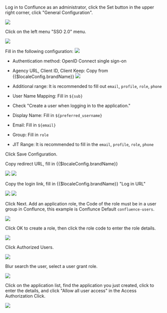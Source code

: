 <IntegrationDetailCard :title="`Configure Confluence`">

Log in to Conflunce as an administrator, click the Set button in the upper right corner, click "General Configuration".

![](~@imagesZhCn/integration/confluence/2-1.png)

Click on the left menu "SSO 2.0" menu.

![](~@imagesZhCn/integration/confluence/2-2.png)

Fill in the following configuration:
![](~@imagesZhCn/integration/confluence/2-3.png)

- Authentication method: OpenID Connect single sign-on
- Agency URL, Client ID, Client Keep: Copy from {{$localeConfig.brandName}}
  ![](~@imagesZhCn/integration/confluence/2-4.png)

- Additional range: It is recommended to fill out `email`, `profile`, `role`, `phone`
- User Name Mapping: Fill in `${sub}`
- Check "Create a user when logging in to the application."
- Display Name: Fill in `${preferred_username}`
- Email: Fill in `${email}`
- Group: Fill in `role`
- JIT Range: It is recommended to fill in the `email`, `profile`, `role`, `phone`

Click Save Configuration.

</IntegrationDetailCard>

<IntegrationDetailCard :title="`setting ${$localeConfig.brandName}`">

Copy redirect URL, fill in {{$localeConfig.brandName}}

![](~@imagesZhCn/integration/confluence/2-5.png)
![](~@imagesZhCn/integration/confluence/2-6.png)

Copy the login link, fill in {{$localeConfig.brandName}} "Log in URL"

![](~@imagesZhCn/integration/confluence/2-6.png)
![](~@imagesZhCn/integration/confluence/2-8.png)

Click Next. Add an application role, the Code of the role must be in a user group in Conflunce, this example is Conflunce Default `confluence-users`.

![](~@imagesZhCn/integration/confluence/2-9.png)

Click OK to create a role, then click the role code to enter the role details.

![](~@imagesZhCn/integration/confluence/2-10.png)

Click Authorized Users.

![](~@imagesZhCn/integration/confluence/2-11.png)

Blur search the user, select a user grant role.

![](~@imagesZhCn/integration/confluence/2-12.png)

Click on the application list, find the application you just created, click to enter the details, and click "Allow all user access" in the Access Authorization Click.

![](~@imagesZhCn/integration/confluence/2-13.png)

</IntegrationDetailCard>
